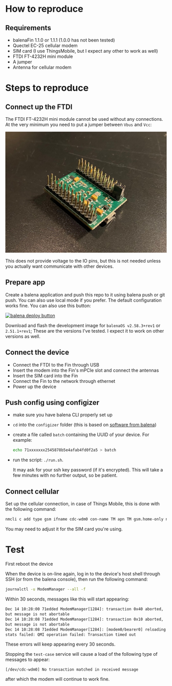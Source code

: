 # How to reproduce

## Requirements
- balenaFin 1.1.0 or 1.1.1 (1.0.0 has not been tested)
- Quectel EC-25 cellular modem
- SIM card (I use ThingsMobile, but I expect any other to work as well)
- FTDI FT-4232H mini module
- A jumper
- Antenna for cellular modem

# Steps to reproduce

## Connect up the FTDI
The FTDI FT-4232H mini module cannot be used without any connections. At the very minimum you need to put a jumper between `Vbus` and `Vcc`:

<img src="./assets/ft4232h-mini-mod.jpeg" />

This does not provide voltage to the IO pins, but this is not needed unless you actually want communicate with other devices.

## Prepare app
Create a balena application and push this repo to it using balena push or git push. You can also use local mode if you prefer. The default configuration works fine. You can also use this button:

[![balena deploy button](https://www.balena.io/deploy.svg)](https://dashboard.balena-cloud.com/deploy?repoUrl=https://github.com/martenjacobs/balena-fin-serial-error&defaultDeviceType=fincm3)

Download and flash the development image for `balenaOS v2.58.3+rev1` or `2.51.1+rev1`; These are the versions I've tested. I expect it to work on other versions as well.

## Connect the device
- Connect the FTDI to the Fin through USB 
- Insert the modem into the Fin's mPCIe slot and connect the antennas
- Insert the SIM card into the Fin
- Connect the Fin to the network through ethernet
- Power up the device

## Push config using configizer
- make sure you have balena CLI properly set up
- `cd` into the `configizer` folder (this is based on [software from balena](https://github.com/balena-io/configizer))
- create a file called `batch` containing the UUID of your device. 
  For example: 
  ```bash
  echo 71xxxxxxx2545878b5e4afab4fd0f2a5 > batch
  ```
- run the script: `./run.sh`. 
  
  It may ask for your ssh key password (if it's encrypted). This will take a few minutes with no further output, so be patient.

## Connect cellular
Set up the cellular connection, in case of Things Mobile, this is done with the following command:
```bash
nmcli c add type gsm ifname cdc-wdm0 con-name TM apn TM gsm.home-only no
```
You may need to adjust it for the SIM card you're using.

# Test 
First reboot the device

When the device is on-line again, log in to the device's host shell through SSH (or from the balena console), then run the following command:
```bash
journalctl -u ModemManager --all -f
```

Within 30 seconds, messages like this will start appearing:
```
Dec 14 10:28:00 71edded ModemManager[1284]: transaction 0x40 aborted, but message is not abortable
Dec 14 10:28:08 71edded ModemManager[1284]: transaction 0x10 aborted, but message is not abortable
Dec 14 10:28:08 71edded ModemManager[1284]: [modem0/bearer0] reloading stats failed: QMI operation failed: Transaction timed out
```

These errors will keep appearing every 30 seconds.

Stopping the `test-case` service will cause a load of the following type of messages to appear:
```
[/dev/cdc-wdm0] No transaction matched in received message
```

after which the modem will continue to work fine.